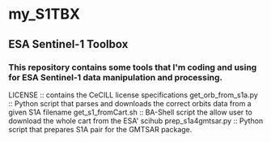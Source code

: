 # my_S1TBX
## ESA Sentinel-1 Toolbox


### This repository contains some tools that I'm coding and using for ESA Sentinel-1 data manipulation and processing.





 LICENSE	:: contains the CeCILL license specifications
 get_orb_from_s1a.py	:: Python script that parses and downloads the correct orbits data from a given S1A filename
 get_s1_fromCart.sh	:: BA-Shell script the allow user to download the whole cart from the ESA' scihub
 prep_s1a4gmtsar.py  :: Python script that prepares S1A pair for the GMTSAR package. 
